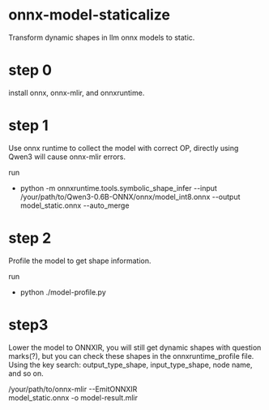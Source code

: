 # onnx-model-staticalize
Transform dynamic shapes in llm onnx models to static.

# step 0
install onnx, onnx-mlir, and onnxruntime.

# step 1
Use onnx runtime to collect the model with correct OP, directly using Qwen3 will cause onnx-mlir errors.
 
run 
- python -m onnxruntime.tools.symbolic_shape_infer --input /your/path/to/Qwen3-0.6B-ONNX/onnx/model_int8.onnx --output model_static.onnx --auto_merge

# step 2
Profile the model to get shape information.

run
- python ./model-profile.py


# step3
Lower the model to ONNXIR, you will still get dynamic shapes with question marks(?), but you can check these shapes in the onnxruntime_profile file. Using the key search: output_type_shape, input_type_shape, node name, and so on.

/your/path/to/onnx-mlir --EmitONNXIR \
model_static.onnx -o model-result.mlir
